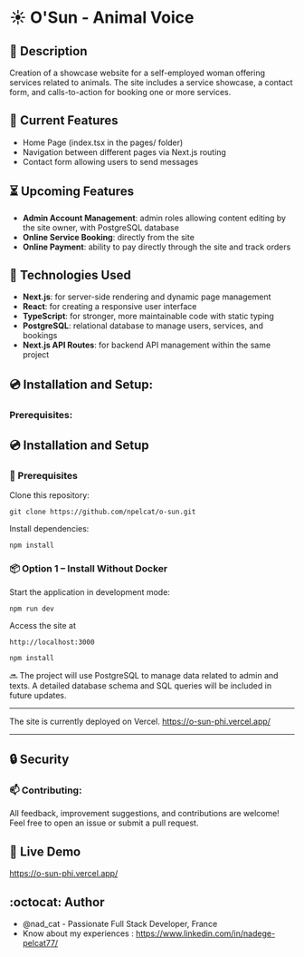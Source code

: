 # ☀️ O'Sun - Animal Voice

## 📜 Description

Creation of a showcase website for a self-employed woman offering services related to animals.
The site includes a service showcase, a contact form, and calls-to-action for booking one or more services.

## 🎉 Current Features

- Home Page (index.tsx in the pages/ folder)
- Navigation between different pages via Next.js routing
- Contact form allowing users to send messages

## ⏳ Upcoming Features

- **Admin Account Management**: admin roles allowing content editing by the site owner, with PostgreSQL database
- **Online Service Booking**: directly from the site
- **Online Payment**: ability to pay directly through the site and track orders

## 🔬 Technologies Used

- **Next.js**: for server-side rendering and dynamic page management
- **React**: for creating a responsive user interface
- **TypeScript**: for stronger, more maintainable code with static typing
- **PostgreSQL**: relational database to manage users, services, and bookings
- **Next.js API Routes**: for backend API management within the same project

## 💿 Installation and Setup:

### Prerequisites:

## 💿 Installation and Setup

### 🔧 Prerequisites

Clone this repository:

    git clone https://github.com/npelcat/o-sun.git

Install dependencies:

    npm install

### 📦 Option 1 – Install Without Docker

Start the application in development mode:

    npm run dev

Access the site at

    http://localhost:3000

   ```bash
   npm install
   ```

:soon: The project will use PostgreSQL to manage data related to admin and texts.
A detailed database schema and SQL queries will be included in future updates.

---

The site is currently deployed on Vercel.
https://o-sun-phi.vercel.app/

---

## 🔒 Security

### 📫 Contributing:

All feedback, improvement suggestions, and contributions are welcome! Feel free to open an issue or submit a pull request.

## 🚀 Live Demo

https://o-sun-phi.vercel.app/

## :octocat: Author

- @nad_cat - Passionate Full Stack Developer, France
- Know about my experiences : https://www.linkedin.com/in/nadege-pelcat77/
